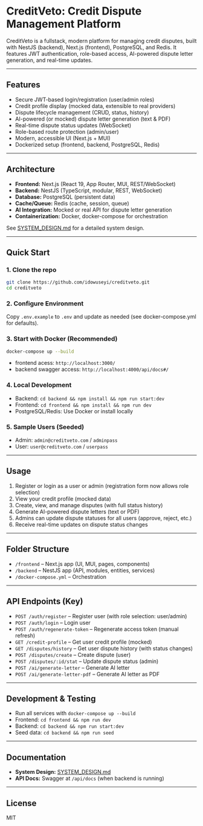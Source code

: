 # CreditVeto: Credit Dispute Management Platform

CreditVeto is a fullstack, modern platform for managing credit disputes, built with NestJS (backend), Next.js (frontend), PostgreSQL, and Redis. It features JWT authentication, role-based access, AI-powered dispute letter generation, and real-time updates.

---

## Features

- Secure JWT-based login/registration (user/admin roles)
- Credit profile display (mocked data, extensible to real providers)
- Dispute lifecycle management (CRUD, status, history)
- AI-powered (or mocked) dispute letter generation (text & PDF)
- Real-time dispute status updates (WebSocket)
- Role-based route protection (admin/user)
- Modern, accessible UI (Next.js + MUI)
- Dockerized setup (frontend, backend, PostgreSQL, Redis)

---

## Architecture

- **Frontend:** Next.js (React 19, App Router, MUI, REST/WebSocket)
- **Backend:** NestJS (TypeScript, modular, REST, WebSocket)
- **Database:** PostgreSQL (persistent data)
- **Cache/Queue:** Redis (cache, session, queue)
- **AI Integration:** Mocked or real API for dispute letter generation
- **Containerization:** Docker, docker-compose for orchestration

See [SYSTEM_DESIGN.md](./SYSTEM_DESIGN.md) for a detailed system design.

---

## Quick Start

### 1. Clone the repo

```bash
git clone https://github.com/idowuseyi/creditveto.git
cd creditveto
```

### 2. Configure Environment

Copy `.env.example` to `.env` and update as needed (see docker-compose.yml for defaults).

### 3. Start with Docker (Recommended)

```bash
docker-compose up --build
```

- frontend acess: `http://localhost:3000/`
- backend swagger access: `http://localhost:4000/api/docs#/`

### 4. Local Development

- Backend: `cd backend && npm install && npm run start:dev`
- Frontend: `cd frontend && npm install && npm run dev`
- PostgreSQL/Redis: Use Docker or install locally

### 5. Sample Users (Seeded)

- Admin: `admin@creditveto.com` / `adminpass`
- User: `user@creditveto.com` / `userpass`

---

## Usage

1. Register or login as a user or admin (registration form now allows role selection)
2. View your credit profile (mocked data)
3. Create, view, and manage disputes (with full status history)
4. Generate AI-powered dispute letters (text or PDF)
5. Admins can update dispute statuses for all users (approve, reject, etc.)
6. Receive real-time updates on dispute status changes

---

## Folder Structure

- `/frontend` – Next.js app (UI, MUI, pages, components)
- `/backend` – NestJS app (API, modules, entities, services)
- `/docker-compose.yml` – Orchestration

---

## API Endpoints (Key)

- `POST /auth/register` – Register user (with role selection: user/admin)
- `POST /auth/login` – Login user
- `POST /auth/regenerate-token` – Regenerate access token (manual refresh)
- `GET /credit-profile` – Get user credit profile (mocked)
- `GET /disputes/history` – Get user dispute history (with status changes)
- `POST /disputes/create` – Create dispute (user)
- `POST /disputes/:id/stat` – Update dispute status (admin)
- `POST /ai/generate-letter` – Generate AI letter
- `POST /ai/generate-letter-pdf` – Generate AI letter as PDF

---

## Development & Testing

- Run all services with `docker-compose up --build`
- Frontend: `cd frontend && npm run dev`
- Backend: `cd backend && npm run start:dev`
- Seed data: `cd backend && npm run seed`

---

## Documentation

- **System Design:** [SYSTEM_DESIGN.md](./SYSTEM_DESIGN.md)
- **API Docs:** Swagger at `/api/docs` (when backend is running)

---

## License

MIT
